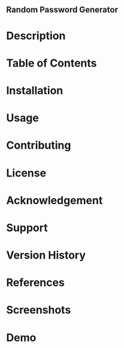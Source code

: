 ## Random Password Generator

# Description

# Table of Contents

# Installation

# Usage

# Contributing

# License

# Acknowledgement

# Support

# Version History

# References

# Screenshots

# Demo